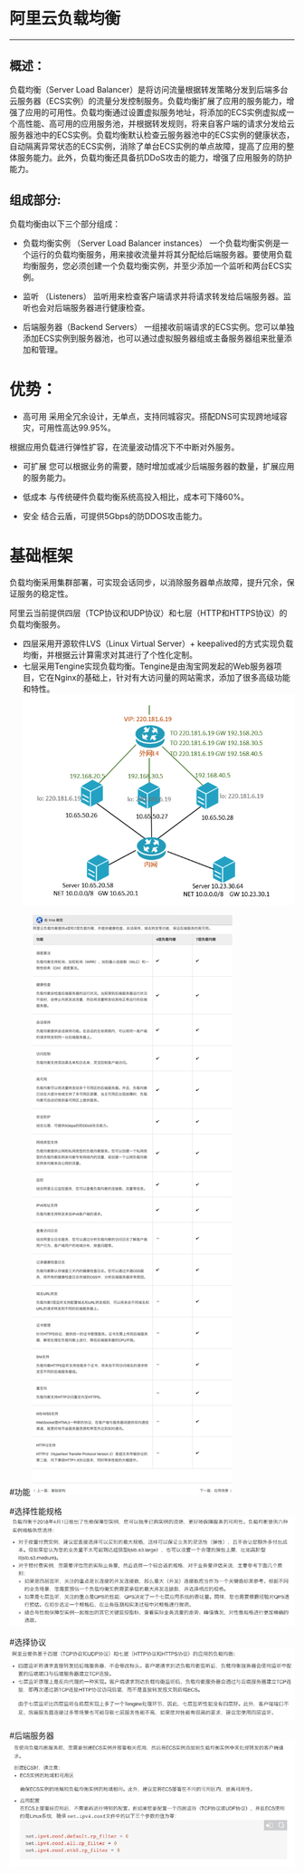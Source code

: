 # 阿里云负载均衡
---
## 概述：
负载均衡（Server Load Balancer）是将访问流量根据转发策略分发到后端多台云服务器（ECS实例）的流量分发控制服务。负载均衡扩展了应用的服务能力，增强了应用的可用性。负载均衡通过设置虚拟服务地址，将添加的ECS实例虚拟成一个高性能、高可用的应用服务池，并根据转发规则，将来自客户端的请求分发给云服务器池中的ECS实例。负载均衡默认检查云服务器池中的ECS实例的健康状态，自动隔离异常状态的ECS实例，消除了单台ECS实例的单点故障，提高了应用的整体服务能力。此外，负载均衡还具备抗DDoS攻击的能力，增强了应用服务的防护能力。
## 组成部分:
负载均衡由以下三个部分组成：

- 负载均衡实例 （Server Load Balancer instances）
一个负载均衡实例是一个运行的负载均衡服务，用来接收流量并将其分配给后端服务器。要使用负载均衡服务，您必须创建一个负载均衡实例，并至少添加一个监听和两台ECS实例。

- 监听 （Listeners）
监听用来检查客户端请求并将请求转发给后端服务器。监听也会对后端服务器进行健康检查。

- 后端服务器（Backend Servers）
一组接收前端请求的ECS实例。您可以单独添加ECS实例到服务器池，也可以通过虚拟服务器组或主备服务器组来批量添加和管理。

# 优势：
- 高可用
采用全冗余设计，无单点，支持同城容灾。搭配DNS可实现跨地域容灾，可用性高达99.95%。

根据应用负载进行弹性扩容，在流量波动情况下不中断对外服务。

- 可扩展
您可以根据业务的需要，随时增加或减少后端服务器的数量，扩展应用的服务能力。

- 低成本
与传统硬件负载均衡系统高投入相比，成本可下降60%。

- 安全
结合云盾，可提供5Gbps的防DDOS攻击能力。

# 基础框架
负载均衡采用集群部署，可实现会话同步，以消除服务器单点故障，提升冗余，保证服务的稳定性。

阿里云当前提供四层（TCP协议和UDP协议）和七层（HTTP和HTTPS协议）的负载均衡服务。

- 四层采用开源软件LVS（Linux Virtual Server）+ keepalived的方式实现负载均衡，并根据云计算需求对其进行了个性化定制。
- 七层采用Tengine实现负载均衡。Tengine是由淘宝网发起的Web服务器项目，它在Nginx的基础上，针对有大访问量的网站需求，添加了很多高级功能和特性。
![](/assets/SLB-LVS.png)

#功能
![](/assets/SLB-user.jpg)

#选择性能规格
![](/assets/SLB-guige.jpg)

#选择协议
![](/assets/SLB-schema.jpg)

#后端服务器
![](/assets/SLB-ECS.jpg)